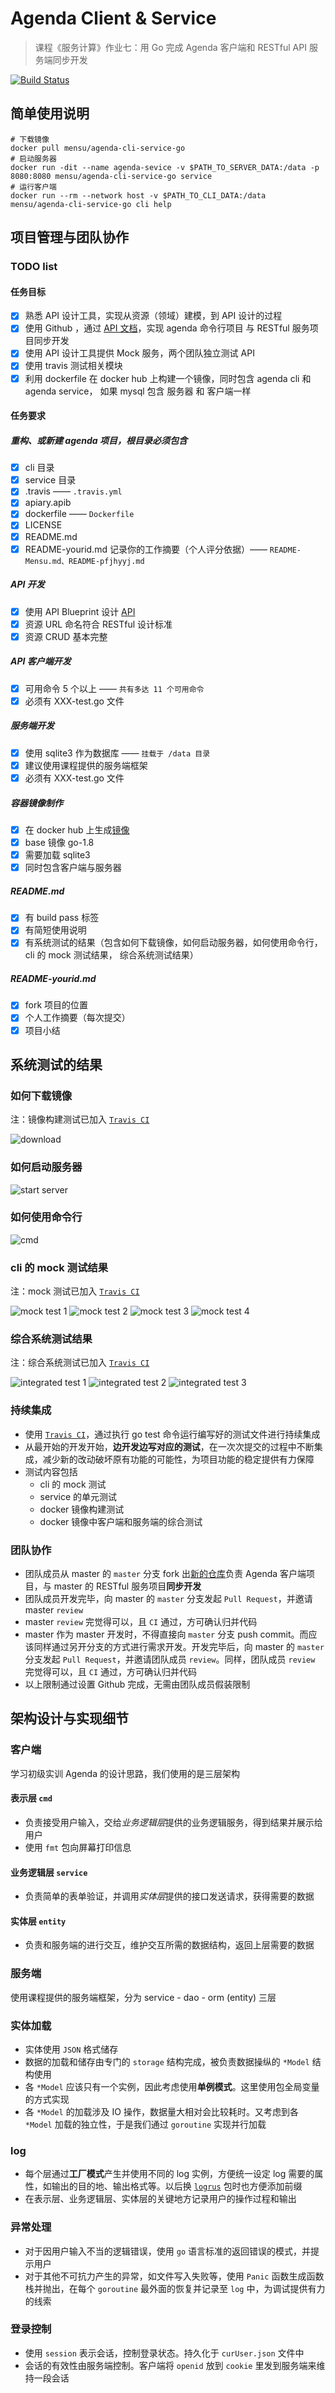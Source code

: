 # Agenda Client & Service

> 课程《服务计算》作业七：用 Go 完成 Agenda 客户端和 RESTful API 服务端同步开发

[![Build Status](https://travis-ci.org/Mensu/Agenda-cli-service-Go.svg?branch=master)](https://travis-ci.org/Mensu/Agenda-cli-service-Go)

## 简单使用说明

```
# 下载镜像
docker pull mensu/agenda-cli-service-go
# 启动服务器
docker run -dit --name agenda-sevice -v $PATH_TO_SERVER_DATA:/data -p 8080:8080 mensu/agenda-cli-service-go service
# 运行客户端
docker run --rm --network host -v $PATH_TO_CLI_DATA:/data mensu/agenda-cli-service-go cli help
```

## 项目管理与团队协作

### TODO list

#### 任务目标

- [x] 熟悉 API 设计工具，实现从资源（领域）建模，到 API 设计的过程
- [x] 使用 Github ，通过 [API 文档](https://mensu.docs.apiary.io/#)，实现 agenda 命令行项目 与 RESTful 服务项目同步开发
- [x] 使用 API 设计工具提供 Mock 服务，两个团队独立测试 API
- [x] 使用 travis 测试相关模块
- [x] 利用 dockerfile 在 docker hub 上构建一个镜像，同时包含 agenda cli 和 agenda service， 如果 mysql 包含 服务器 和 客户端一样

#### 任务要求

##### 重构、或新建 agenda 项目，根目录必须包含
- [x] cli 目录
- [x] service 目录
- [x] .travis —— ``.travis.yml``
- [x] apiary.apib
- [x] dockerfile —— ``Dockerfile``
- [x] LICENSE
- [x] README.md
- [x] README-yourid.md 记录你的工作摘要（个人评分依据）—— ``README-Mensu.md、README-pfjhyyj.md``
##### API 开发
- [x] 使用 API Blueprint 设计 [API](https://mensu.docs.apiary.io/#)
- [x] 资源 URL 命名符合 RESTful 设计标准
- [x] 资源 CRUD 基本完整
##### API 客户端开发
- [x] 可用命令 5 个以上 —— ``共有多达 11 个可用命令``
- [x] 必须有 XXX-test.go 文件
##### 服务端开发
- [x] 使用 sqlite3 作为数据库 —— ``挂载于 /data 目录``
- [x] 建议使用课程提供的服务端框架
- [x] 必须有 XXX-test.go 文件
##### 容器镜像制作
- [x] 在 docker hub 上生成[镜像](https://hub.docker.com/r/mensu/agenda-cli-service-go/)
- [x] base 镜像 go-1.8
- [x] 需要加载 sqlite3
- [x] 同时包含客户端与服务器
##### README.md
- [x] 有 build pass 标签
- [x] 有简短使用说明
- [x] 有系统测试的结果（包含如何下载镜像，如何启动服务器，如何使用命令行，cli 的 mock 测试结果， 综合系统测试结果）
##### README-yourid.md
- [x] fork 项目的位置
- [x] 个人工作摘要（每次提交）
- [x] 项目小结

## 系统测试的结果

### 如何下载镜像

注：镜像构建测试已加入 [``Travis CI``](https://travis-ci.org/Mensu/Agenda-cli-service-Go)

![download](assets/download.png)

### 如何启动服务器

![start server](assets/start-server.png)

### 如何使用命令行

![cmd](assets/cmd.png)

### cli 的 mock 测试结果

注：mock 测试已加入 [``Travis CI``](https://travis-ci.org/Mensu/Agenda-cli-service-Go)

![mock test 1](assets/mock-test-1.png)
![mock test 2](assets/mock-test-2.png)
![mock test 3](assets/mock-test-3.png)
![mock test 4](assets/mock-test-4.png)

### 综合系统测试结果

注：综合系统测试已加入 [``Travis CI``](https://travis-ci.org/Mensu/Agenda-cli-service-Go)

![integrated test 1](assets/integrated-test-1.png)
![integrated test 2](assets/integrated-test-2.png)
![integrated test 3](assets/integrated-test-3.png)

### 持续集成

- 使用 [``Travis CI``](https://travis-ci.org/Mensu/Agenda-Go)，通过执行 go test 命令运行编写好的测试文件进行持续集成
- 从最开始的开发开始，**边开发边写对应的测试**，在一次次提交的过程中不断集成，减少新的改动破坏原有功能的可能性，为项目功能的稳定提供有力保障
- 测试内容包括
  + cli 的 mock 测试
  + service 的单元测试
  + docker 镜像构建测试
  + docker 镜像中客户端和服务端的综合测试

### 团队协作

- 团队成员从 master 的 ``master`` 分支 fork 出[新的仓库](https://github.com/pfjhyyj/Agenda-cli-service-go)负责 Agenda 客户端项目，与 master 的 RESTful 服务项目**同步开发**
- 团队成员开发完毕，向 master 的 ``master`` 分支发起 ``Pull Request``，并邀请 master ``review``
- master ``review`` 完觉得可以，且 ``CI`` 通过，方可确认归并代码
- master 作为 master 开发时，不得直接向 ``master`` 分支 push commit。而应该同样通过另开分支的方式进行需求开发。开发完毕后，向 master 的 ``master`` 分支发起 ``Pull Request``，并邀请团队成员 ``review``。同样，团队成员 ``review`` 完觉得可以，且 ``CI`` 通过，方可确认归并代码
- 以上限制通过设置 Github 完成，无需由团队成员假装限制

## 架构设计与实现细节

### 客户端

学习初级实训 Agenda 的设计思路，我们使用的是三层架构

#### 表示层 ``cmd``

- 负责接受用户输入，交给*业务逻辑层*提供的业务逻辑服务，得到结果并展示给用户
- 使用 ``fmt`` 包向屏幕打印信息

#### 业务逻辑层 ``service``

- 负责简单的表单验证，并调用*实体层*提供的接口发送请求，获得需要的数据

#### 实体层 ``entity``

- 负责和服务端的进行交互，维护交互所需的数据结构，返回上层需要的数据

### 服务端

使用课程提供的服务端框架，分为 service - dao - orm (entity) 三层

### 实体加载

- 实体使用 ``JSON`` 格式储存
- 数据的加载和储存由专门的 ``storage`` 结构完成，被负责数据操纵的 ``*Model`` 结构使用
- 各 ``*Model`` 应该只有一个实例，因此考虑使用**单例模式**。这里使用包全局变量的方式实现
- 各 ``*Model`` 的加载涉及 IO 操作，数据量大相对会比较耗时。又考虑到各 ``*Model`` 加载的独立性，于是我们通过 ``goroutine`` 实现并行加载

### log

- 每个层通过**工厂模式**产生并使用不同的 log 实例，方便统一设定 log 需要的属性，如输出的目的地、输出格式等。以后换 [``logrus``](https://github.com/Sirupsen/logrus) 包时也方便添加前缀
- 在表示层、业务逻辑层、实体层的关键地方记录用户的操作过程和输出

### 异常处理

- 对于因用户输入不当的逻辑错误，使用 ``go`` 语言标准的返回错误的模式，并提示用户
- 对于其他不可抗力产生的异常，如文件写入失败等，使用 ``Panic`` 函数生成函数栈并抛出，在每个 ``goroutine`` 最外面的恢复并记录至 ``log`` 中，为调试提供有力的线索

### 登录控制

- 使用 ``session`` 表示会话，控制登录状态。持久化于 ``curUser.json`` 文件中
- 会话的有效性由服务端控制。客户端将 ``openid`` 放到 ``cookie`` 里发到服务端来维持一段会话

